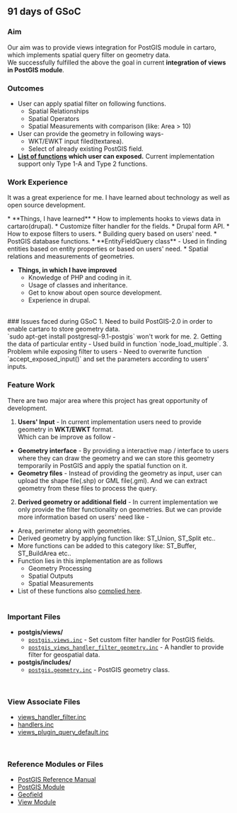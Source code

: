## 91 days of GSoC    

### Aim 
Our aim was to provide views integration for PostGIS module in cartaro, which implements spatial query filter on geometry data.<br /> 
We successfully fulfilled the above the goal in current **integration of views in PostGIS module**.<br /> 

### Outcomes
* User can apply spatial filter on following functions.
  * Spatial Relationships
  * Spatial Operators
  * Spatial Measurements with comparison (like: Area > 10)
* User can provide the geometry in following ways-
  * WKT/EWKT input filed(textarea).
  * Select of already existing PostGIS field.
* **[List of functions](https://github.com/panwarnaveen9/View-Module-for-Cartaro-GSOC2014/wiki/List-of-spatial-functions) which user can exposed.** Current implementation support only Type 1-A and Type 2 functions.  

### Work Experience
<p>It was a great experience for me. I have learned about technology as well as open source development.</p> 
* **Things, I have learned**
  * How to implements hooks to views data in cartaro(drupal).
  * Customize filter handler for the fields.
  * Drupal form API.
  * How to expose filters to users.
  * Building query based on users' need.
  * PostGIS database functions. 
  * **EntityFieldQuery class** - Used in finding entities based on entity properties or based on users' need.
  * Spatial relations and measurements of geometries. 

* **Things, in which I have improved**
  * Knowledge of PHP and coding in it.
  * Usage of classes and inheritance. 
  * Get to know about open source development.
  * Experience in drupal. 

<br />
### Issues faced during GSoC
1. Need to build PostGIS-2.0 in order to enable cartaro to store geometry data. <br />`sudo apt-get install postgresql-9.1-postgis` won't work for me. 
2. Getting the data of particular entity - Used build in function `node_load_multiple`. 
3. Problem while exposing filter to users - Need to overwrite function `accept_exposed_input()` and set the parameters according to users' inputs.   
<br />

### Feature Work
There are two major area where this project has great opportunity of development.

1. **Users' Input** - In current implementation users need to provide geometry in **WKT/EWKT** format.<br />Which can be improve as follow -  
  * **Geometry interface** - By providing a interactive map / interface to users where they can draw the geometry and we can store this geometry temporarily in PostGIS and apply the spatial function on it.  
  * **Geometry files** - Instead of providing the geometry as input, user can upload the shape file(.shp) or GML file(.gml). And we can extract geometry from these files to process the query. 

2. **Derived geometry or additional field** - In current implementation we only provide the filter functionality on geometries. But we can provide more information based on users' need like - 
  * Area, perimeter along with geometries.
  * Derived geometry by applying function like: ST_Union, ST_Split etc.. 
  * More functions can be added to this category like: ST_Buffer, ST_BuildArea etc..
  * Function lies in this implementation are as follows
    * Geometry Processing
    * Spatial Outputs
    * Spatial Measurements
  * List of these functions also [complied here](https://github.com/panwarnaveen9/View-Module-for-Cartaro-GSOC2014/wiki/List-of-spatial-functions#future-work).
<br /><br />

### Important Files 
* **postgis/views/**
  * [`postgis.views.inc`](https://github.com/panwarnaveen9/View-Module-for-Cartaro-GSOC2014/blob/master/postgis_module/views/postgis.views.inc) - Set custom filter handler for PostGIS fields.
  * [`postgis_views_handler_filter_geometry.inc`](https://github.com/panwarnaveen9/View-Module-for-Cartaro-GSOC2014/blob/master/postgis_module/views/postgis_views_handler_filter_geometry.inc) -  A handler to provide filter for geospatial data.
* **postgis/includes/**
  * [`postgis.geometry.inc`](https://github.com/panwarnaveen9/View-Module-for-Cartaro-GSOC2014/blob/master/postgis_module/includes/postgis.geometry.inc) - PostGIS geometry class. 
<br />

### View Associate Files
* [views_handler_filter.inc](https://github.com/panwarnaveen9/View-Module-for-Cartaro-GSOC2014/blob/20964232f29365a6ff28f54c11b09244936f9eec/cartaro/profiles/cartaro/modules/contrib/views/handlers/views_handler_filter.inc)
* [handlers.inc](https://github.com/panwarnaveen9/View-Module-for-Cartaro-GSOC2014/blob/master/cartaro_distribution/profiles/cartaro/modules/contrib/views/includes/handlers.inc)
* [views_plugin_query_default.inc](https://github.com/panwarnaveen9/View-Module-for-Cartaro-GSOC2014/blob/master/cartaro_distribution/profiles/cartaro/modules/contrib/views/plugins/views_plugin_query_default.inc)
<br />

### Reference Modules or Files
* [PostGIS Reference Manual](http://postgis.net/docs/manual-2.0/reference.html)
* [PostGIS Module](https://drupal.org/project/postgis)
* [Geofield](https://drupal.org/project/geofield)
* [View Module](https://drupal.org/project/views)